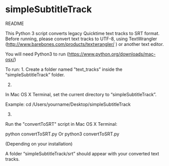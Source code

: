 # simpleSubtitleTrack

README

This Python 3 script converts legacy Quicktime text tracks to SRT format.
Before running, please convert text tracks to UTF-8, using TextWrangler (http://www.barebones.com/products/textwrangler/ ) or another text editor.

You will need Python3 to run (https://www.python.org/downloads/mac-osx/)

To run:
1.
Create a folder named "text_tracks” inside the “simpleSubtitleTrack” folder.

2.
In Mac OS X Terminal, set the current directory to “simpleSubtitleTrack”.  

Example:
cd /Users/yourname/Desktop/simpleSubtitleTrack

3.
Run the "convertToSRT" script in Mac OS X Terminal:

python convertToSRT.py
Or
python3 convertToSRT.py

(Depending on your installation)

A folder “simpleSubtitleTrack/srt” should appear with your converted text tracks.
